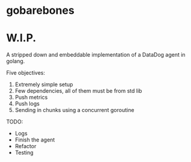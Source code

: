# gobarebones

# W.I.P.

A stripped down and embeddable implementation of a DataDog agent in golang.

Five objectives:
1. Extremely simple setup
2. Few dependencies, all of them must be from std lib
3. Push metrics
4. Push logs
5. Sending in chunks using a concurrent goroutine

TODO:
* Logs
* Finish the agent
* Refactor
* Testing
